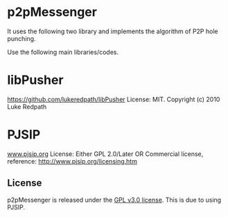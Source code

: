 # p2pMessenger

It uses the following two library and implements the algorithm of P2P hole punching.  

Use the following main libraries/codes.  

# libPusher
https://github.com/lukeredpath/libPusher
License: MIT. Copyright (c) 2010 Luke Redpath

# PJSIP 
www.pjsip.org
License: Either GPL 2.0/Later OR Commercial license, reference: http://www.pjsip.org/licensing.htm  

## License

p2pMessenger is released under the [GPL v3.0 license][license]. This is due to using PJSIP. 

[license]: LICENSE.md



